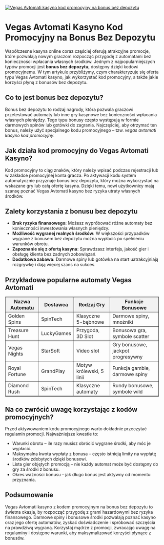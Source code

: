 [![Vegas Avtomati kasyno kod promocyjny na bonus bez depozytu](https://123-caf.pages.dev/gitsignup.png)](https://vrmoo.ru/Bt82HjjY)

<h1>Vegas Avtomati Kasyno Kod Promocyjny na Bonus Bez Depozytu</h1> <p>Współczesne kasyna online coraz częściej oferują atrakcyjne promocje, które pozwalają nowym graczom rozpocząć przygodę z automatami bez konieczności wpłacania własnych środków. Jednym z najpopularniejszych typów promocji jest <strong>bonus bez depozytu</strong>, dostępny dzięki kodowi promocyjnemu. W tym artykule przybliżymy, czym charakteryzuje się oferta typu Vegas Avtomati kasyno, jak wykorzystać kod promocyjny, a także jakie korzyści płyną z bonusów bez depozytu.</p>  <h2>Co to jest bonus bez depozytu?</h2> <p>Bonus bez depozytu to rodzaj nagrody, która pozwala graczowi przetestować automaty lub inne gry kasynowe bez konieczności wpłacania własnych pieniędzy. Tego typu bonusy często występują w formie darmowych spinów lub gotówki do zagrania. Najczęściej, aby otrzymać ten bonus, należy użyć specjalnego kodu promocyjnego – tzw. <em>vegas avtomati kasyno kod promocyjny</em>.</p>  <h2>Jak działa kod promocyjny do Vegas Avtomati Kasyno?</h2> <p>Kod promocyjny to ciąg znaków, który należy wpisać podczas rejestracji lub w zakładce promocyjnej konta gracza. Po aktywacji kodu system automatycznie przyznaje bonus bez depozytu, który można wykorzystać na wskazane gry lub całą ofertę kasyna. Dzięki temu, nowi użytkownicy mają szansę poznać Vegas Avtomati kasyno bez ryzyka utraty własnych środków.</p>  <h2>Zalety korzystania z bonusu bez depozytu</h2> <ul>   <li><strong>Brak ryzyka finansowego:</strong> Możesz wypróbować różne automaty bez konieczności inwestowania własnych pieniędzy.</li>   <li><strong>Możliwość wygranej realnych środków:</strong> W większości przypadków wygrane z bonusem bez depozytu można wypłacić po spełnieniu warunków obrotu.</li>   <li><strong>Zapoznanie się z ofertą kasyna:</strong> Sprawdzasz interfejs, jakość gier i obsługę klienta bez żadnych zobowiązań.</li>   <li><strong>Dodatkowa zabawa:</strong> Darmowe spiny lub gotówka na start uatrakcyjniają rozgrywkę i dają więcej szans na sukces.</li> </ul>  <h2>Przykładowe popularne automaty Vegas Avtomati</h2> <table border="1" cellpadding="8" cellspacing="0" style="border-collapse: collapse; width: 100%; max-width: 600px;">   <thead>     <tr style="background-color: #f2f2f2;">       <th>Nazwa Automatu</th>       <th>Dostawca</th>       <th>Rodzaj Gry</th>       <th>Funkcje Bonusowe</th>     </tr>   </thead>   <tbody>     <tr>       <td>Golden Spins</td>       <td>SpinTech</td>       <td>Klasyczne 5-bębnowe</td>       <td>Darmowe spiny, mnożniki</td>     </tr>     <tr>       <td>Treasure Hunt</td>       <td>LuckyGames</td>       <td>Przygoda, 3D Slot</td>       <td>Bonusowa gra, symbole scatter</td>     </tr>     <tr>       <td>Vegas Nights</td>       <td>StarSoft</td>       <td>Video slot</td>       <td>Gry bonusowe, jackpot progresywny</td>     </tr>     <tr>       <td>Royal Fortune</td>       <td>GrandPlay</td>       <td>Motyw królewski, 5 linii</td>       <td>Funkcja gamble, darmowe spiny</td>     </tr>     <tr>       <td>Diamond Rush</td>       <td>SpinTech</td>       <td>Klasyczne automaty</td>       <td>Rundy bonusowe, symbole wild</td>     </tr>   </tbody> </table>  <h2>Na co zwrócić uwagę korzystając z kodów promocyjnych?</h2> <p>Przed aktywowaniem kodu promocyjnego warto dokładnie przeczytać regulamin promocji. Najważniejsze kwestie to:</p> <ul>   <li>Warunki obrotu – ile razy musisz obrócić wygrane środki, aby móc je wypłacić.</li>   <li>Maksymalna kwota wypłaty z bonusa – często istnieją limity na wypłatę środków zdobytych dzięki bonusowi.</li>   <li>Lista gier objętych promocją – nie każdy automat może być dostępny do gry za środki z bonusu.</li>   <li>Okres ważności bonusu – jak długo bonus jest aktywny od momentu przyznania.</li> </ul>  <h2>Podsumowanie</h2> <p>Vegas Avtomati kasyno z kodem promocyjnym na bonus bez depozytu to świetna okazja, by rozpocząć przygodę z grami hazardowymi bez ryzyka finansowego. Darmowe spiny i bonusowe środki pozwalają poznać kasyno oraz jego ofertę automatów, zyskać doświadczenie i spróbować szczęścia na prawdziwą wygraną. Korzystaj mądrze z promocji, zwracając uwagę na regulaminy i dostępne warunki, aby maksymalizować korzyści płynące z bonusów.</p>